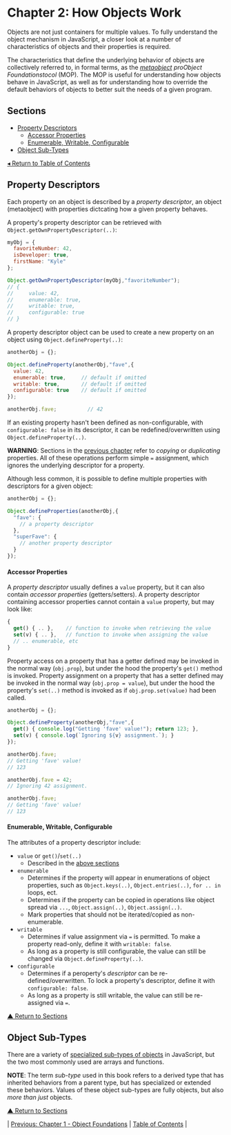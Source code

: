 # Chapter 2: How Objects Work
Objects are not just containers for multiple values. To fully understand the object mechanism in JavaScript, a closer look at a number of characteristics of objects and their properties is required.

The characteristics that define the underlying behavior of objects are collectively referred to, in formal terms, as the _[metaobject](https://en.wikipedia.org/wiki/Metaobject) proObject Foundationstocol_ (MOP). The MOP is useful for understanding how objects behave in JavaScript, as well as for understanding how to override the default behaviors of objects to better suit the needs of a given program.

## Sections
* [Property Descriptors](#property-descriptors)
  * [Accessor Properties](#accessor-properties)
  * [Enumerable, Writable, Configurable](#enumerable-writable-configurable)
* [Object Sub-Types](#object-sub-types)

[◂ Return to Table of Contents](../README.md)

## Property Descriptors
Each property on an object is described by a _property descriptor_, an object (metaobject) with properties dictcating how a given property behaves.

A property's property descriptor can be retrieved with `Object.getOwnPropertyDescriptor(..)`:

```javascript
myObj = {
  favoriteNumber: 42,
  isDeveloper: true,
  firstName: "Kyle"
};

Object.getOwnPropertyDescriptor(myObj,"favoriteNumber");
// {
//     value: 42,
//     enumerable: true,
//     writable: true,
//     configurable: true
// }
```

A property descriptor object can be used to create a new property on an object using `Object.defineProperty(..)`:

```javascript
anotherObj = {};

Object.defineProperty(anotherObj,"fave",{
  value: 42,
  enumerable: true,     // default if omitted
  writable: true,       // default if omitted
  configurable: true    // default if omitted
});

anotherObj.fave;          // 42
```

If an existing property hasn't been defined as non-configurable, with `configurable: false` in its descriptor, it can be redefined/overwritten using `Object.defineProperty(..)`.

**WARNING**: Sections in the [previous chapter](../01/README.md) refer to _copying_ or _duplicating_ properties. All of these operations perform simple `=` assignment, which ignores the underlying descriptor for a property.

Although less common, it is possible to define multiple properties with descriptors for a given object:

```javascript
anotherObj = {};

Object.defineProperties(anotherObj,{
  "fave": {
    // a property descriptor
  },
  "superFave": {
    // another property descriptor
  }
});
```

#### Accessor Properties
A _property descriptor_ usually defines a `value` property, but it can also contain _accessor properties_ (getters/setters). A property descriptor containing accessor properties cannot contain a `value` property, but may look like:

```javascript
{
  get() { .. },    // function to invoke when retrieving the value
  set(v) { .. },   // function to invoke when assigning the value
  // .. enumerable, etc
}
```

Property access on a property that has a getter defined may be invoked in the normal way (`obj.prop`), but under the hood the property's `get()` method is invoked. Property assignment on a property that has a setter defined may be invoked in the normal way (`obj.prop = value`), but under the hood the property's `set(..)` method is invoked as if `obj.prop.set(value)` had been called.

```javascript
anotherObj = {};

Object.defineProperty(anotherObj,"fave",{
  get() { console.log("Getting 'fave' value!"); return 123; },
  set(v) { console.log(`Ignoring ${v} assignment.`); }
});

anotherObj.fave;
// Getting 'fave' value!
// 123

anotherObj.fave = 42;
// Ignoring 42 assignment.

anotherObj.fave;
// Getting 'fave' value!
// 123
```

#### Enumerable, Writable, Configurable
The attributes of a property descriptor include:
* `value` or `get()`/`set(..)`
  * Described in the [above sections](#accessor-properties)
* `enumerable`
  * Determines if the property will appear in enumerations of object properties, such as `Object.keys(..)`, `Object.entries(..)`, `for .. in` loops, ect.
  * Determines if the property can be copied in operations like object spread via `...`, `Object.assign(..)`, `Object.assign(..)`.
  * Mark properties that should not be iterated/copied as non-enumerable.
* `writable`
  * Determines if value assignment via `=` is permitted. To make a property read-only, define it with `writable: false`.
  * As long as a property is still configurable, the value can still be changed via `Object.defineProperty(..)`.
* `configurable`
  * Determines if a peroperty's _descriptor_ can be re-defined/overwritten. To lock a property's descriptor, define it with `configurable: false`.
  * As long as a property is still writable, the value can still be re-assigned via `=`.

[▲ Return to Sections](#sections)

## Object Sub-Types
There are a variety of [specialized sub-types of objects](https://developer.mozilla.org/en-US/docs/Web/JavaScript/Reference/Global_Objects) in JavaScript, but the two most commonly used are arrays and functions.

**NOTE**: The term _sub-type_ used in this book refers to a derived type that has inherited behaviors from a parent type, but has specialized or extended these behaviors. Values of these object sub-types are fully objects, but also _more than just_ objects.

[▲ Return to Sections](#sections)

| [Previous: Chapter 1 - Object Foundations](../01/README.md) | [Table of Contents](../README.md#table-of-contents) |
